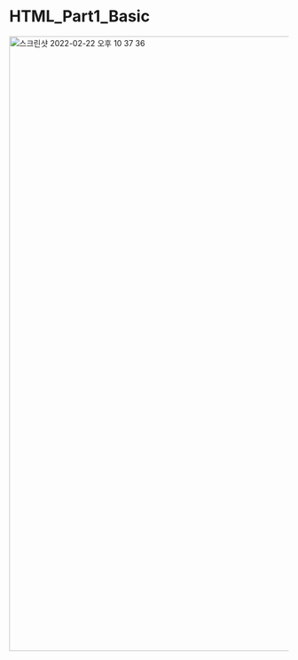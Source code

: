 # HTML_Part1_Basic
<img width="1106" alt="스크린샷 2022-02-22 오후 10 37 36" src="https://user-images.githubusercontent.com/44064257/155144421-45a21d2c-7726-4a01-a14a-050d62f2bac3.png">

